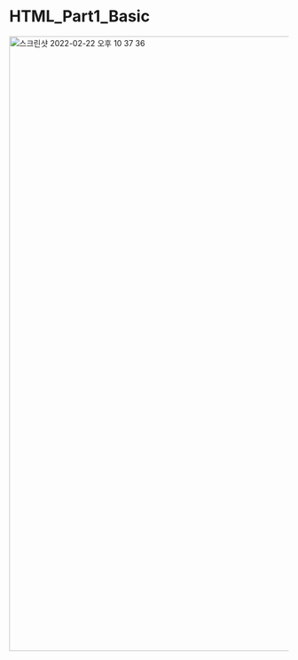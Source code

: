 # HTML_Part1_Basic
<img width="1106" alt="스크린샷 2022-02-22 오후 10 37 36" src="https://user-images.githubusercontent.com/44064257/155144421-45a21d2c-7726-4a01-a14a-050d62f2bac3.png">

